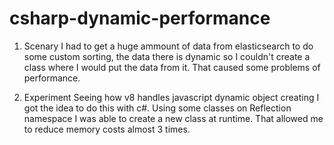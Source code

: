 # csharp-dynamic-performance

1. Scenary
I had to get a huge ammount of data from elasticsearch to do some custom sorting, the data there is dynamic so I couldn't create a class where I would put the data from it. That caused some problems of performance.

2. Experiment
Seeing how v8 handles javascript dynamic object creating I got the idea to do this with c#. Using some classes on Reflection namespace I was able to create a new class at runtime. That allowed me to reduce memory costs almost 3 times.
